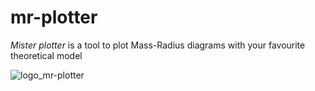# mr-plotter
*Mister plotter* is a tool to plot Mass-Radius diagrams with your favourite theoretical model

![logo_mr-plotter](https://github.com/castro-gzlz/mr-plotter/assets/132309889/6ee7dbb3-4d5c-4f8c-b4fe-9d69131f66fd)


